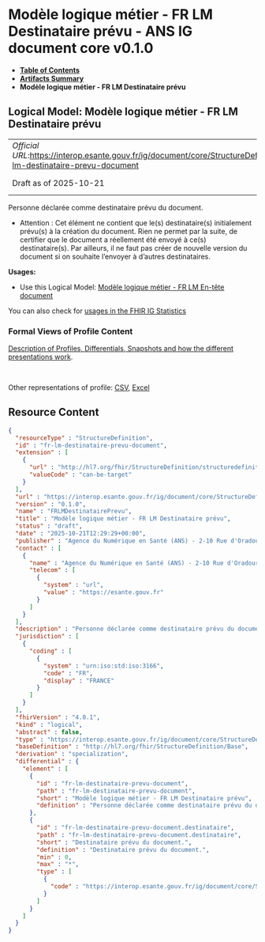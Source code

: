 # Modèle logique métier - FR LM Destinataire prévu - ANS IG document core v0.1.0

* [**Table of Contents**](toc.md)
* [**Artifacts Summary**](artifacts.md)
* **Modèle logique métier - FR LM Destinataire prévu**

## Logical Model: Modèle logique métier - FR LM Destinataire prévu 

| | |
| :--- | :--- |
| *Official URL*:https://interop.esante.gouv.fr/ig/document/core/StructureDefinition/fr-lm-destinataire-prevu-document | *Version*:0.1.0 |
| Draft as of 2025-10-21 | *Computable Name*:FRLMDestinatairePrevu |

 
Personne déclarée comme destinataire prévu du document. 
* Attention : Cet élément ne contient que le(s) destinataire(s) initialement prévu(s) à la création du document. Rien ne permet par la suite, de certifier que le document a réellement été envoyé à ce(s) destinataire(s). Par ailleurs, il ne faut pas créer de nouvelle version du document si on souhaite l’envoyer à d’autres destinataires.
 

**Usages:**

* Use this Logical Model: [Modèle logique métier - FR LM En-tête document](StructureDefinition-fr-lm-entete-document.md)

You can also check for [usages in the FHIR IG Statistics](https://packages2.fhir.org/xig/ans.document.fr.core|current/StructureDefinition/fr-lm-destinataire-prevu-document)

### Formal Views of Profile Content

 [Description of Profiles, Differentials, Snapshots and how the different presentations work](http://build.fhir.org/ig/FHIR/ig-guidance/readingIgs.html#structure-definitions). 

 

Other representations of profile: [CSV](StructureDefinition-fr-lm-destinataire-prevu-document.csv), [Excel](StructureDefinition-fr-lm-destinataire-prevu-document.xlsx) 



## Resource Content

```json
{
  "resourceType" : "StructureDefinition",
  "id" : "fr-lm-destinataire-prevu-document",
  "extension" : [
    {
      "url" : "http://hl7.org/fhir/StructureDefinition/structuredefinition-type-characteristics",
      "valueCode" : "can-be-target"
    }
  ],
  "url" : "https://interop.esante.gouv.fr/ig/document/core/StructureDefinition/fr-lm-destinataire-prevu-document",
  "version" : "0.1.0",
  "name" : "FRLMDestinatairePrevu",
  "title" : "Modèle logique métier - FR LM Destinataire prévu",
  "status" : "draft",
  "date" : "2025-10-21T12:29:29+00:00",
  "publisher" : "Agence du Numérique en Santé (ANS) - 2-10 Rue d'Oradour-sur-Glane, 75015 Paris",
  "contact" : [
    {
      "name" : "Agence du Numérique en Santé (ANS) - 2-10 Rue d'Oradour-sur-Glane, 75015 Paris",
      "telecom" : [
        {
          "system" : "url",
          "value" : "https://esante.gouv.fr"
        }
      ]
    }
  ],
  "description" : "Personne déclarée comme destinataire prévu du document.\n- Attention : Cet élément ne contient que le(s) destinataire(s) initialement prévu(s) à la création du document. Rien ne permet par la suite, de certifier que le document a réellement été envoyé à ce(s) destinataire(s).\n Par ailleurs, il ne faut pas créer de nouvelle version du document si on souhaite l'envoyer à d'autres destinataires.",
  "jurisdiction" : [
    {
      "coding" : [
        {
          "system" : "urn:iso:std:iso:3166",
          "code" : "FR",
          "display" : "FRANCE"
        }
      ]
    }
  ],
  "fhirVersion" : "4.0.1",
  "kind" : "logical",
  "abstract" : false,
  "type" : "https://interop.esante.gouv.fr/ig/document/core/StructureDefinition/fr-lm-destinataire-prevu-document",
  "baseDefinition" : "http://hl7.org/fhir/StructureDefinition/Base",
  "derivation" : "specialization",
  "differential" : {
    "element" : [
      {
        "id" : "fr-lm-destinataire-prevu-document",
        "path" : "fr-lm-destinataire-prevu-document",
        "short" : "Modèle logique métier - FR LM Destinataire prévu",
        "definition" : "Personne déclarée comme destinataire prévu du document.\n- Attention : Cet élément ne contient que le(s) destinataire(s) initialement prévu(s) à la création du document. Rien ne permet par la suite, de certifier que le document a réellement été envoyé à ce(s) destinataire(s).\n Par ailleurs, il ne faut pas créer de nouvelle version du document si on souhaite l'envoyer à d'autres destinataires."
      },
      {
        "id" : "fr-lm-destinataire-prevu-document.destinataire",
        "path" : "fr-lm-destinataire-prevu-document.destinataire",
        "short" : "Destinataire prévu du document.",
        "definition" : "Destinataire prévu du document.",
        "min" : 0,
        "max" : "*",
        "type" : [
          {
            "code" : "https://interop.esante.gouv.fr/ig/document/core/StructureDefinition/fr-lm-personne-structure"
          }
        ]
      }
    ]
  }
}

```
